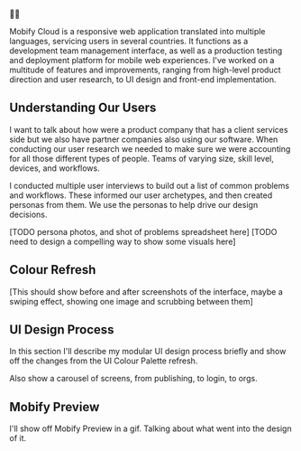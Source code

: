 👸👋

Mobify Cloud is a responsive web application translated into multiple languages, servicing users in several countries. It functions as a development team management interface, as well as a production testing and deployment platform for mobile web experiences. I've worked on a multitude of features and improvements, ranging from high-level product direction and user research, to UI design and front-end implementation.

## Understanding Our Users

I want to talk about how were a product company that has a client services side but we also have partner companies also using our software. When conducting our user research we needed to make sure we were accounting for all those different types of people. Teams of varying size, skill level, devices, and workflows.

I conducted multiple user interviews to build out a list of common problems and workflows. These informed our user archetypes, and then created personas from them. We use the personas to help drive our design decisions.

[TODO persona photos, and shot of problems spreadsheet here]
[TODO need to design a compelling way to show some visuals here]

## Colour Refresh

[This should show before and after screenshots of the interface, maybe a swiping effect, showing one image and scrubbing between them]

## UI Design Process

In this section I'll describe my modular UI design process briefly and show off the changes from the UI Colour Palette refresh.

Also show a carousel of screens, from publishing, to login, to orgs.

## Mobify Preview

I'll show off Mobify Preview in a gif. Talking about what went into the design of it.
